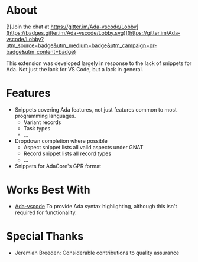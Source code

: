 # About

[![Join the chat at https://gitter.im/Ada-vscode/Lobby](https://badges.gitter.im/Ada-vscode/Lobby.svg)](https://gitter.im/Ada-vscode/Lobby?utm_source=badge&utm_medium=badge&utm_campaign=pr-badge&utm_content=badge)

This extension was developed largely in response to the lack of snippets for Ada. Not just the lack for VS Code, but a lack in general.

# Features

* Snippets covering Ada features, not just features common to most programming languages.
    * Variant records
	* Task types
	* ...
* Dropdown completion where possible
    * Aspect snippet lists all valid aspects under GNAT
	* Record snippet lists all record types
	* ...
* Snippets for AdaCore's GPR format

# Works Best With
* [Ada-vscode](https://marketplace.visualstudio.com/items?itemName=Entomy.ada) To provide Ada syntax highlighting, although this isn't required for functionality.

# Special Thanks
* Jeremiah Breeden: Considerable contributions to quality assurance
